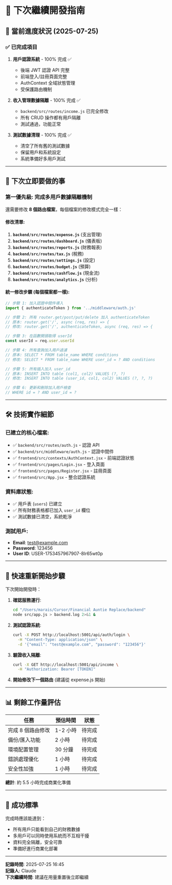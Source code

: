 # 🔄 下次繼續開發指南

## 📍 **當前進度狀況** (2025-07-25)

### ✅ **已完成項目**
1. **用戶認證系統** - 100% 完成 ✅
   - 後端 JWT 認證 API 完整
   - 前端登入/註冊頁面完整
   - AuthContext 全域狀態管理
   - 受保護路由機制

2. **收入管理數據隔離** - 100% 完成 ✅
   - `backend/src/routes/income.js` 已完全修改
   - 所有 CRUD 操作都有用戶隔離
   - 測試通過，功能正常

3. **測試數據清理** - 100% 完成 ✅
   - 清空了所有舊的測試數據
   - 保留用戶和系統設定
   - 系統準備好多用戶測試

---

## 🎯 **下次立即要做的事**

### **第一優先級**: 完成多用戶數據隔離機制

還需要修改 **8 個路由檔案**，每個檔案的修改模式完全一樣：

#### **修改清單**:
1. **`backend/src/routes/expense.js`** (支出管理)
2. **`backend/src/routes/dashboard.js`** (儀表板)
3. **`backend/src/routes/reports.js`** (財務報表)
4. **`backend/src/routes/tax.js`** (稅務)
5. **`backend/src/routes/settings.js`** (設定)
6. **`backend/src/routes/budget.js`** (預算)
7. **`backend/src/routes/cashflow.js`** (現金流)
8. **`backend/src/routes/analytics.js`** (分析)

#### **統一修改步驟** (每個檔案都一樣):

```javascript
// 步驟 1: 加入認證中間件導入
import { authenticateToken } from '../middleware/auth.js'

// 步驟 2: 所有 router.get/post/put/delete 加入 authenticateToken
// 原本: router.get('/', async (req, res) => {
// 修改: router.get('/', authenticateToken, async (req, res) => {

// 步驟 3: 在函數開頭取得 userId
const userId = req.user.userId

// 步驟 4: 所有查詢加入用戶過濾
// 原本: SELECT * FROM table_name WHERE conditions
// 修改: SELECT * FROM table_name WHERE user_id = ? AND conditions

// 步驟 5: 所有插入加入 user_id
// 原本: INSERT INTO table (col1, col2) VALUES (?, ?)
// 修改: INSERT INTO table (user_id, col1, col2) VALUES (?, ?, ?)

// 步驟 6: 更新和刪除加入用戶檢查
// WHERE id = ? AND user_id = ?
```

---

## 🛠️ **技術實作細節**

### **已建立的核心檔案**:
- ✅ `backend/src/routes/auth.js` - 認證 API
- ✅ `backend/src/middleware/auth.js` - 認證中間件
- ✅ `frontend/src/contexts/AuthContext.jsx` - 前端認證狀態
- ✅ `frontend/src/pages/Login.jsx` - 登入頁面
- ✅ `frontend/src/pages/Register.jsx` - 註冊頁面
- ✅ `frontend/src/App.jsx` - 整合認證系統

### **資料庫狀態**:
- ✅ 用戶表 (`users`) 已建立
- ✅ 所有財務表格都已加入 `user_id` 欄位
- ✅ 測試數據已清空，系統乾淨

### **測試用戶**:
- **Email**: test@example.com
- **Password**: 123456
- **User ID**: USER-1753457967907-8lr65wt0p

---

## 🚀 **快速重新開始步驟**

下次開始開發時：

1. **確認服務運行**:
   ```bash
   cd "/Users/marais/Cursor/Financial Auntie Replace/backend"
   node src/app.js > backend.log 2>&1 &
   ```

2. **測試認證系統**:
   ```bash
   curl -X POST http://localhost:5001/api/auth/login \
     -H "Content-Type: application/json" \
     -d '{"email": "test@example.com", "password": "123456"}'
   ```

3. **驗證收入隔離**:
   ```bash
   curl -X GET http://localhost:5001/api/income \
     -H "Authorization: Bearer [TOKEN]"
   ```

4. **開始修改下一個路由** (建議從 expense.js 開始)

---

## 📊 **剩餘工作量評估**

| 任務 | 預估時間 | 狀態 |
|------|----------|------|
| 完成 8 個路由修改 | 1-2 小時 | 待完成 |
| 備份/匯入功能 | 2 小時 | 待完成 |
| 環境配置管理 | 30 分鐘 | 待完成 |
| 錯誤處理優化 | 1 小時 | 待完成 |
| 安全性加強 | 1 小時 | 待完成 |

**總計**: 約 5.5 小時完成商業化準備

---

## 🎯 **成功標準**

完成時應該能達到：
- 所有用戶只能看到自己的財務數據
- 多用戶可以同時使用系統而不互相干擾
- 資料完全隔離，安全可靠
- 準備好進行商業化部署

---

**記錄時間**: 2025-07-25 16:45  
**記錄人**: Claude  
**下次繼續時間**: 建議在用量重置後立即繼續